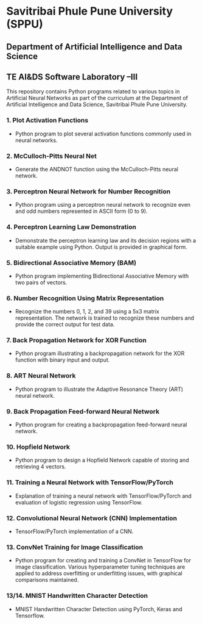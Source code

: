 # Savitribai Phule Pune University (SPPU)

## Department of Artificial Intelligence and Data Science
## TE AI&DS Software Laboratory –III

This repository contains Python programs related to various topics in Artificial Neural Networks as part of the curriculum at the Department of Artificial Intelligence and Data Science, Savitribai Phule Pune University.

### 1. Plot Activation Functions
   - Python program to plot several activation functions commonly used in neural networks.

### 2. McCulloch-Pitts Neural Net
   - Generate the ANDNOT function using the McCulloch-Pitts neural network.

### 3. Perceptron Neural Network for Number Recognition
   - Python program using a perceptron neural network to recognize even and odd numbers represented in ASCII form (0 to 9).

### 4. Perceptron Learning Law Demonstration
   - Demonstrate the perceptron learning law and its decision regions with a suitable example using Python. Output is provided in graphical form.

### 5. Bidirectional Associative Memory (BAM)
   - Python program implementing Bidirectional Associative Memory with two pairs of vectors.

### 6. Number Recognition Using Matrix Representation
   - Recognize the numbers 0, 1, 2, and 39 using a 5x3 matrix representation. The network is trained to recognize these numbers and provide the correct output for test data.

### 7. Back Propagation Network for XOR Function
   - Python program illustrating a backpropagation network for the XOR function with binary input and output.

### 8. ART Neural Network
   - Python program to illustrate the Adaptive Resonance Theory (ART) neural network.

### 9. Back Propagation Feed-forward Neural Network
   - Python program for creating a backpropagation feed-forward neural network.

### 10. Hopfield Network
   - Python program to design a Hopfield Network capable of storing and retrieving 4 vectors.

### 11. Training a Neural Network with TensorFlow/PyTorch
   - Explanation of training a neural network with TensorFlow/PyTorch and evaluation of logistic regression using TensorFlow.

### 12. Convolutional Neural Network (CNN) Implementation
   - TensorFlow/PyTorch implementation of a CNN.

### 13. ConvNet Training for Image Classification
   - Python program for creating and training a ConvNet in TensorFlow for image classification. Various hyperparameter tuning techniques are applied to address overfitting or underfitting issues, with graphical comparisons maintained.
### 13/14. MNIST Handwritten Character Detection
   - MNIST Handwritten Character Detection using PyTorch, Keras and Tensorflow.
